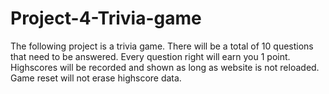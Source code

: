 # Project-4-Trivia-game
The following project is a trivia game.
There will be a total of 10 questions that need to be answered.
Every question right will earn you 1 point.
Highscores will be recorded and shown as long as website is not reloaded.
Game reset will not erase highscore data.
